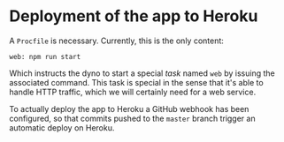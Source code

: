 # Deployment of the app to Heroku

A `Procfile` is necessary. Currently, this is the only content:

```
web: npm run start
```

Which instructs the dyno to start a special *task* named `web` by issuing the associated command. This task is special in the sense that it's able to handle HTTP traffic, which we will certainly need for a web service.

To actually deploy the app to Heroku a GitHub webhook has been configured, so that commits pushed to the `master` branch trigger an automatic deploy on Heroku.
